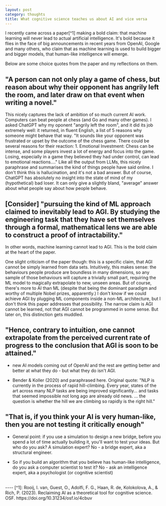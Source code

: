 ```yaml
---
layout: post
category: thoughts
title: What cognitive science teaches us about AI and vice versa
---
```


I recently came across a paper[^1] making a bold claim: that machine learning will never lead to actual artificial intelligence. It's bold because it flies in the face of big announcements in recent years from OpenAI, Google and many others, who claim that as machine learning is used to build bigger and bigger models, that human-like intelligence will emerge. 

Below are some choice quotes from the paper and my reflections on them.

## "A person can not only play a game of chess, but reason about why their opponent has angrily left the room, and later draw on that event when writing a novel."

This nicely captures the lack of ambition of so much current AI work. Computers can beat people at chess (and Go and many other games). I asked ChatGPT why my oponent "angrily left the room", and it did its job extremely well: it returned, in fluent English, a list of 5 reasons why someone might behave that way. "It sounds like your opponent was frustrated or upset by the outcome of the chess game. There could be several reasons for their reaction: 1. Emotional Investment: Chess can be intense, and some players invest a lot of energy and focus into the game. Losing, especially in a game they believed they had under control, can lead to emotional reactions...." Like all the output from LLMs, this nicely paraphrase and summarises the kind of things people have said online. I don't think this is hallucination, and it's not a bad answer. But of course, ChatGPT has absolutely no insight into the state of mind of my (hypothetical) bad loser. It can only give a slightly bland, "average" answer about what people say about how people behave.

## [Consider] "pursuing the kind of ML approach claimed to inevitably lead to AGI. By studying the engineering task that they have set themselves through a formal, mathematical lens we are able to construct a proof of intractability."  

In other words, machine learning cannot lead to AGI. This is the bold claim at the heart of the paper. 

One slight criticism of the paper though: this is a specific claim, that AGI cannot be simply learned from data sets. Intuitively, this makes sense: the behaviours people produce are boundless in many dimensions, so any sample of those behaviours will capture a trivially small part, requiring the ML model to magically extrapolate to new, unseen areas. But of course, there's more to AI than ML (despite that being the dominant paradigm and worthy of multiple Nobel prizes, apparently.) I don't know if we could achieve AGI by plugging ML components inside a non-ML architecture, but I don't think this paper addresses that possibility. The narrow claim is AGI cannot be learned, not that AGI cannot be programmed in some sense. But later on, this distinction gets muddled.

## "Hence, contrary to intuition, one cannot extrapolate from the perceived current rate of progress to the conclusion that AGI is soon to be attained."
- new AI models coming out of OpenAI and the rest are getting better and better at what they do - but what they do isn't AGI.

- Bender & Koller (2020) and paraphrased here. Original quote: "NLP is currently in the process of rapid hill-climbing. Every year, states of the art across many NLP tasks are being improved significantly... and tasks that seemed impossible not long ago are already old news. ... the question is whether the hill we are climbing so rapidly is the right hill."

## "That is, if you think your AI is very human-like, then you are not testing it critically enough"

- General point: if you use a simulation to design a new bridge, before you spend a lot of time actually building it, you'll want to test your ideas. But who do you ask? A simulation expert? No - a bridge expert, aka a structural engineer.

- So if you build an algorithm that you believe has human-like intelligence, do you ask a computer scientist to test it? No - ask an intelligence expert, aka a psychologist (or cognitive scientist)


<br>
----
[^1]: Rooij, I. van, Guest, O., Adolfi, F. G., Haan, R. de, Kolokolova, A., & Rich, P. (2023). Reclaiming AI as a theoretical tool for cognitive science. OSF. https://doi.org/10.31234/osf.io/4cbuv
